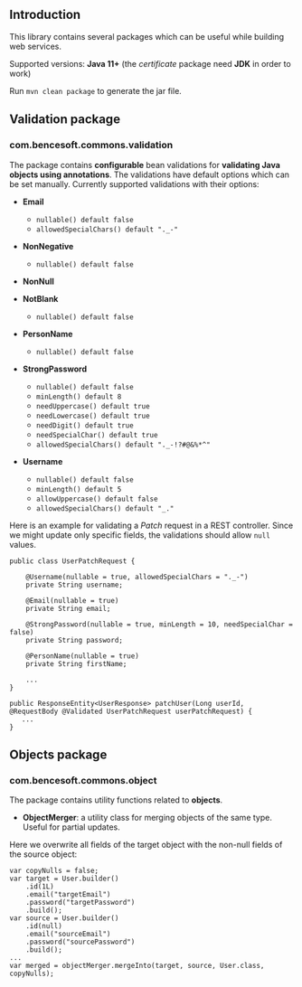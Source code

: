 ## Introduction
This library contains several packages which can be useful while building web services.

Supported versions: **Java 11+** (the _certificate_ package need **JDK** in order to work)

Run `mvn clean package` to generate the jar file.

## Validation package 
### com.bencesoft.commons.validation

The package contains **configurable** bean validations for **validating Java objects using annotations**. The validations have default options which can be set manually. Currently supported validations with their options:

* **Email**
    * `nullable() default false`
    * `allowedSpecialChars() default "._-"`

* **NonNegative**
    * `nullable() default false`

* **NonNull**

* **NotBlank**
    * `nullable() default false`

* **PersonName**
    * `nullable() default false`

* **StrongPassword**
    * `nullable() default false`
    * `minLength() default 8`
    * `needUppercase() default true`
    * `needLowercase() default true`
    * `needDigit() default true`
    * `needSpecialChar() default true`
    * `allowedSpecialChars() default "._-!?#@&%*^"`
 
* **Username**
    * `nullable() default false`
    * `minLength() default 5`
    * `allowUppercase() default false`
    * `allowedSpecialChars() default "_."`
      

Here is an example for validating a _Patch_ request in a REST controller. Since we might update only specific fields, the validations should allow `null` values.
```
public class UserPatchRequest {

    @Username(nullable = true, allowedSpecialChars = "._-")
    private String username;

    @Email(nullable = true)
    private String email;

    @StrongPassword(nullable = true, minLength = 10, needSpecialChar = false)
    private String password;

    @PersonName(nullable = true)
    private String firstName;

    ...
}

public ResponseEntity<UserResponse> patchUser(Long userId, @RequestBody @Validated UserPatchRequest userPatchRequest) {
   ...
}
```

## Objects package
### com.bencesoft.commons.object

The package contains utility functions related to **objects**.

* **ObjectMerger**: a utility class for merging objects of the same type. Useful for partial updates.

Here we overwrite all fields of the target object with the non-null fields of the source object:
```
var copyNulls = false;
var target = User.builder()
    .id(1L)
    .email("targetEmail")
    .password("targetPassword")
    .build();
var source = User.builder()
    .id(null)
    .email("sourceEmail")
    .password("sourcePassword")
    .build();
...
var merged = objectMerger.mergeInto(target, source, User.class, copyNulls);
```
